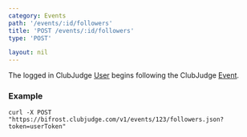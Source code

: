 ```yaml
---
category: Events
path: '/events/:id/followers'
title: 'POST /events/:id/followers'
type: 'POST'

layout: nil
---
```


The logged in ClubJudge [User](#/user-model) begins following the ClubJudge [Event](#/event-model).

### Example

```
curl -X POST "https://bifrost.clubjudge.com/v1/events/123/followers.json?token=userToken"
```


